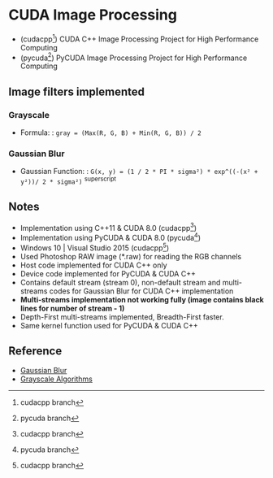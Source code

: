# CUDA Image Processing

- (cudacpp[^1]) CUDA C++ Image Processing Project for High Performance Computing
- (pycuda[^2]) PyCUDA Image Processing Project for High Performance Computing

## Image filters implemented
### Grayscale
- Formula:
: `gray = (Max(R, G, B) + Min(R, G, B)) / 2`

### Gaussian Blur
- Gaussian Function:
: `G(x, y) = (1 / 2 * PI * sigma²) * exp^((-(x² + y²))/ 2 * sigma²)`
<sup>superscript</sup>

## Notes
- Implementation using C++11 & CUDA 8.0 (cudacpp[^1])
- Implementation using PyCUDA & CUDA 8.0 (pycuda[^2])
- Windows 10 | Visual Studio 2015 (cudacpp[^1])
- Used Photoshop RAW image (*.raw) for reading the RGB channels
- Host code implemented for CUDA C++ only
- Device code implemented for PyCUDA & CUDA C++
- Contains default stream (stream 0), non-default stream and multi-streams codes for Gaussian Blur for CUDA C++ implementation
- **Multi-streams implementation not working fully (image contains black lines for number of stream - 1)**
- Depth-First multi-streams implemented, Breadth-First faster.
- Same kernel function used for PyCUDA & CUDA C++

## Reference
- [Gaussian Blur](http://www.pixelstech.net/article/1353768112-Gaussian-Blur-Algorithm)
- [Grayscale Algorithms](http://www.tannerhelland.com/3643/grayscale-image-algorithm-vb6/)

[^1]: cudacpp branch
[^2]: pycuda branch
